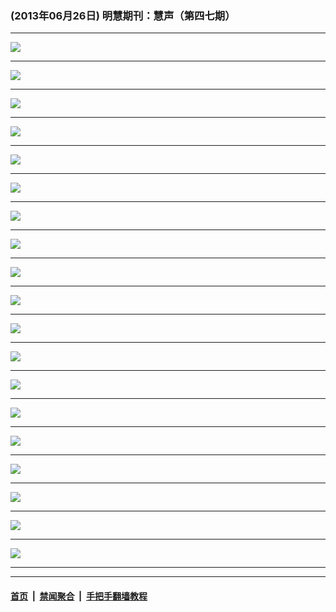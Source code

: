 ### (2013年06月26日) 明慧期刊：慧声（第四七期） 

---

<img src="http://qikan.minghui.org/mhqkpage/qikanimage/2013/06/26/huisheng-b-47-read-pdf-online1.png"/><hr/>
<img src="http://qikan.minghui.org/mhqkpage/qikanimage/2013/06/26/huisheng-b-47-read-pdf-online2.png"/><hr/>
<img src="http://qikan.minghui.org/mhqkpage/qikanimage/2013/06/26/huisheng-b-47-read-pdf-online3.png"/><hr/>
<img src="http://qikan.minghui.org/mhqkpage/qikanimage/2013/06/26/huisheng-b-47-read-pdf-online4.png"/><hr/>
<img src="http://qikan.minghui.org/mhqkpage/qikanimage/2013/06/26/huisheng-b-47-read-pdf-online5.png"/><hr/>
<img src="http://qikan.minghui.org/mhqkpage/qikanimage/2013/06/26/huisheng-b-47-read-pdf-online6.png"/><hr/>
<img src="http://qikan.minghui.org/mhqkpage/qikanimage/2013/06/26/huisheng-b-47-read-pdf-online7.png"/><hr/>
<img src="http://qikan.minghui.org/mhqkpage/qikanimage/2013/06/26/huisheng-b-47-read-pdf-online8.png"/><hr/>
<img src="http://qikan.minghui.org/mhqkpage/qikanimage/2013/06/26/huisheng-b-47-read-pdf-online9.png"/><hr/>
<img src="http://qikan.minghui.org/mhqkpage/qikanimage/2013/06/26/huisheng-b-47-read-pdf-online10.png"/><hr/>
<img src="http://qikan.minghui.org/mhqkpage/qikanimage/2013/06/26/huisheng-b-47-read-pdf-online11.png"/><hr/>
<img src="http://qikan.minghui.org/mhqkpage/qikanimage/2013/06/26/huisheng-b-47-read-pdf-online12.png"/><hr/>
<img src="http://qikan.minghui.org/mhqkpage/qikanimage/2013/06/26/huisheng-b-47-read-pdf-online13.png"/><hr/>
<img src="http://qikan.minghui.org/mhqkpage/qikanimage/2013/06/26/huisheng-b-47-read-pdf-online14.png"/><hr/>
<img src="http://qikan.minghui.org/mhqkpage/qikanimage/2013/06/26/huisheng-b-47-read-pdf-online15.png"/><hr/>
<img src="http://qikan.minghui.org/mhqkpage/qikanimage/2013/06/26/huisheng-b-47-read-pdf-online16.png"/><hr/>
<img src="http://qikan.minghui.org/mhqkpage/qikanimage/2013/06/26/huisheng-b-47-read-pdf-online17.png"/><hr/>
<img src="http://qikan.minghui.org/mhqkpage/qikanimage/2013/06/26/huisheng-b-47-read-pdf-online18.png"/><hr/>
<img src="http://qikan.minghui.org/mhqkpage/qikanimage/2013/06/26/huisheng-b-47-read-pdf-online19.png"/><hr/>


---

#### [首页](../../../..) &nbsp;|&nbsp; [禁闻聚合](https://github.com/gfw-breaker/banned-news) &nbsp;|&nbsp; [手把手翻墙教程](https://github.com/gfw-breaker/guides) 
